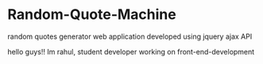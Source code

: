 # Random-Quote-Machine
random quotes generator web application developed using jquery ajax API

hello guys!!
Im rahul, student developer working on front-end-development
